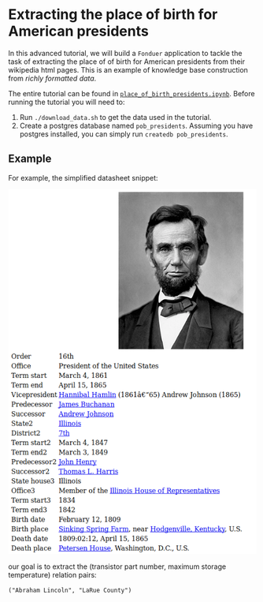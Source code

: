 # Extracting the place of birth for American presidents

In this advanced tutorial, we will build a `Fonduer` application to tackle the
task of extracting the place of of birth for American presidents from their 
wikipedia html pages. This is an example of knowledge base construction from 
_richly formatted data_. 

The entire tutorial can be found in
[`place_of_birth_presidents.ipynb`](place_of_birth_presidents.ipynb). Before
running the tutorial you will need to:
  1. Run `./download_data.sh` to get the data used in the tutorial.
  2. Create a postgres database named `pob_presidents`. Assuming you have postgres
     installed, you can simply run `createdb pob_presidents`.


## Example

For example, the simplified datasheet snippet:

![html-snippet](imgs/sample-html.png)

our goal is to extract the (transistor part number, maximum storage temperature)
 relation pairs:

```
("Abraham Lincoln", "LaRue County")
```
